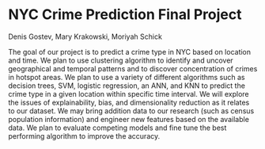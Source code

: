 # NYC Crime Prediction Final Project

Denis Gostev, Mary Krakowski, Moriyah Schick

The goal of our project is to predict a crime type in NYC based on location and time. We plan to use clustering algorithm to identify and uncover geographical and temporal patterns and to discover concentration of crimes in hotspot areas. We plan to use a variety of different algorithms such as decision trees, SVM, logistic regression, an ANN, and KNN to predict the crime type in a given location within specific time interval. We will explore the issues of explainability, bias, and dimensionality reduction as it relates to our dataset. We may bring addition data to our research (such as census population information) and engineer new features based on the available data. We plan to evaluate competing models and fine tune the best performing algorithm to improve the accuracy.
